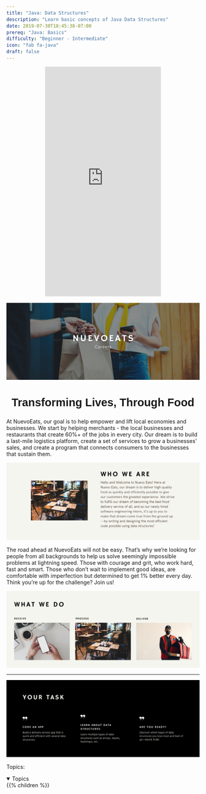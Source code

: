 ```yaml
---
title: "Java: Data Structures"
description: "Learn basic concepts of Java Data Structures"
date: 2019-07-30T18:45:38-07:00
prereq: "Java: Basics"
difficulty: "Beginner - Intermediate"
icon: "fab fa-java"
draft: false
---
```


<p style="text-align: center;"><iframe width="60%" height="600px" src="https://youtube.com/embed/UeK31RyFzN0" frameborder="0" allow="accelerometer; autoplay; clipboard-write; encrypted-media; gyroscope; picture-in-picture" allowfullscreen></iframe></p>

<link rel="stylesheet" href="../style.css">

![frontTitle](img/Title.png)


<center><b><h2 style="font-size:3vw; font-family: sans-serif; font-weight: 600;">Transforming Lives, Through Food</h2></b></center>

<p>At NuevoEats, our goal is to help empower and lift local economies and businesses. We start by helping merchants - the local businesses and restaurants that create 60%+ of the jobs in every city. Our dream is to build a last-mile logistics platform, create a set of services to grow a businesses' sales, and create a program that connects consumers to the businesses that sustain them.</p>

![about](img/about.png)

<p>The road ahead at NuevoEats will not be easy. That’s why we’re looking for people from all backgrounds to help us solve seemingly impossible problems at lightning speed. Those with courage and grit, who work hard, fast and smart. Those who don’t wait to implement good ideas, are comfortable with imperfection but determined to get 1% better every day. Think you’re up for the challenge? Join us!</p>


![what](img/what.png)


<hr>

![task](img/task.png)


<p>Topics:</p>


<details open>
<summary>Topics</summary>
{{% children %}}
</details>